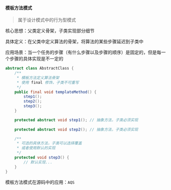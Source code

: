 #### 模板方法模式

> 属于设计模式中的行为型模式

核心思想：父类定义骨架，子类实现部分细节

具体定义：在父类中定义算法的骨架，将算法的某些步骤延迟到子类中

应用场景：当一个任务的步骤（有什么步骤以及步骤的顺序）是固定的，但是每一个步骤的具体实现是不一定的

````java
abstract class AbstractClass {
    /**
     * 模板方法定义算法骨架
     * 使用 final 修饰，子类不可重写
     */
    public final void templateMethod() {
        step1();
        step2();
        step3();
    }

    protected abstract void step1(); // 抽象方法，子类必须实现
    
    protected abstract void step2(); // 抽象方法，子类必须实现

    /**
     * 可选的具体方法，子类可以选择覆盖
     * 或者使用默认的实现
     */
    protected void step3() {
        // 默认实现...
    }
}
````

模板方法模式在源码中的应用：`AQS`